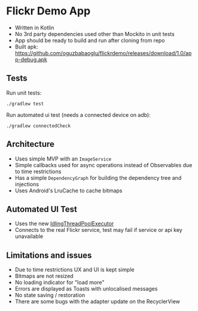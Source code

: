 # Flickr Demo App
- Written in Kotlin
- No 3rd party dependencies used other than Mockito in unit tests
- App should be ready to build and run after cloning from repo
- Built apk: https://github.com/oguzbabaoglu/flickrdemo/releases/download/1.0/app-debug.apk

## Tests
Run unit tests:
```
./gradlew test
```
Run automated ui test (needs a connected device on adb):
```
./gradlew connectedCheck
```

## Architecture
- Uses simple MVP with an `ImageService`
- Simple callbacks used for async operations instead of Observables due to time restrictions
- Has a simple `DependencyGraph` for building the dependency tree and injections
- Uses Android's LruCache to cache bitmaps

## Automated UI Test
- Uses the new [IdlingThreadPoolExecutor](https://developer.android.com/reference/android/support/test/espresso/idling/concurrent/IdlingThreadPoolExecutor.html)
- Connects to the real Flickr service, test may fail if service or api key unavailable

## Limitations and issues
- Due to time restrictions UX and UI is kept simple
- Bitmaps are not resized
- No loading indicator for "load more"
- Errors are displayed as Toasts with unlocalised messages
- No state saving / restoration
- There are some bugs with the adapter update on the RecyclerView
